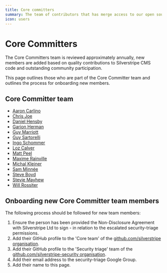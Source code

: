 ```yaml
---
title: Core committers
summary: The team of contributors that has merge access to our open source repositories
icon: users
---
```


# Core Committers

The Core Committers team is reviewed approximately annually, new members are added based on quality contributions to Silverstripe CMS code and outstanding community participation.

This page outlines those who are part of the Core Committer team and outlines the process for onboarding new members.

## Core Committer team

* [Aaron Carlino](https://github.com/unclecheese/)
* [Chris Joe](https://github.com/flamerohr/)
* [Daniel Hensby](https://github.com/dhensby)
* [Garion Herman](https://github.com/cheddam)
* [Guy Marriott](https://github.com/ScopeyNZ)
* [Guy Sartorelli](https://github.com/GuySartorelli)
* [Ingo Schommer](https://github.com/chillu)
* [Loz Calver](https://github.com/kinglozzer)
* [Matt Peel](https://github.com/madmatt)
* [Maxime Rainville](https://github.com/maxime-rainville)
* [Michal Kleiner](https://github.com/michalkleiner)
* [Sam Minnée](https://github.com/sminnee)
* [Steve Boyd](https://github.com/emteknetnz)
* [Stevie Mayhew](https://github.com/stevie-mayhew/)
* [Will Rossiter](https://github.com/wilr/)

## Onboarding new Core Committer team members

The following process should be followed for new team members:

1. Ensure the person has been provided the Non-Disclosure Agreement with Silverstripe Ltd to sign - in relation to the escalated security-triage permissions.
1. Add their GitHub profile to the 'Core team' of the [github.com/silverstripe organisation](https://github.com/silverstripe).
2. Add their GitHub profile to the 'Security triage' team of the [github.com/silverstripe-security organisation](https://github.com/silverstripe-security).
3. Add their email address to the security-triage Google Group.
4. Add their name to this page.
